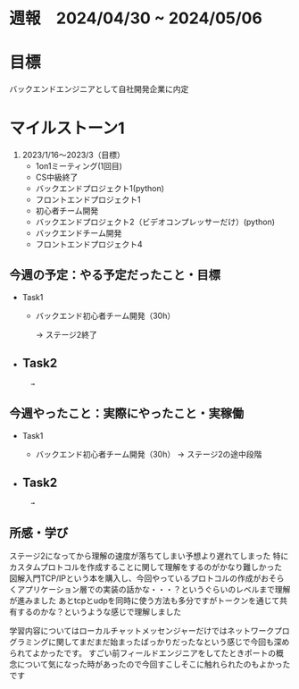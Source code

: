 
# 週報　2024/04/30 ~ 2024/05/06

# 目標
バックエンドエンジニアとして自社開発企業に内定

# マイルストーン1

1. 2023/1/16〜2023/3（目標）
   - 1on1ミーティング(1回目)
   - CS中級終了
   - バックエンドプロジェクト1(python)
   - フロントエンドプロジェクト1
   - 初心者チーム開発
   - バックエンドプロジェクト2（ビデオコンプレッサーだけ）(python)
   - バックエンドチーム開発
   - フロントエンドプロジェクト4


## 今週の予定：やる予定だったこと・目標
- Task1
    - バックエンド初心者チーム開発（30h）  
        
        → ステージ2終了

- Task2
    -  
        
        → 



## 今週やったこと：実際にやったこと・実稼働
- Task1
    - バックエンド初心者チーム開発（30h） 
        → ステージ2の途中段階
    
- Task2
    - 

        →

    
## 所感・学び
ステージ2になってから理解の速度が落ちてしまい予想より遅れてしまった
特にカスタムプロトコルを作成することに関して理解をするのがかなり難しかった
図解入門TCP/IPという本を購入し、今回やっているプロトコルの作成がおそらくアプリケーション層での実装の話かな・・・？というぐらいのレベルまで理解が進みました
あとtcpとudpを同時に使う方法も多分ですがトークンを通じて共有するのかな？というような感じで理解しました


学習内容についてはローカルチャットメッセンジャーだけではネットワークプログラミングに関してまだまだ始まったばっかりだったなという感じで今回も深められてよかったです。
すごい前フィールドエンジニアをしてたときポートの概念について気になった時があったので今回すこしそこに触れられたのもよかったです



